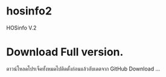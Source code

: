 # hosinfo2
HOSinfo V.2
# Download Full version.
ดาวน์โหลดโปรเจ็คทั้งหมดไปติดตั้งก่อนแล้วอับเดตจาก GitHub
Download ...
